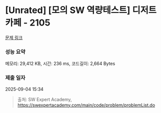 # [Unrated] [모의 SW 역량테스트] 디저트 카페 - 2105 

[문제 링크](https://swexpertacademy.com/main/code/problem/problemDetail.do?contestProbId=AV5VwAr6APYDFAWu) 

### 성능 요약

메모리: 29,412 KB, 시간: 236 ms, 코드길이: 2,664 Bytes

### 제출 일자

2025-09-04 15:34



> 출처: SW Expert Academy, https://swexpertacademy.com/main/code/problem/problemList.do